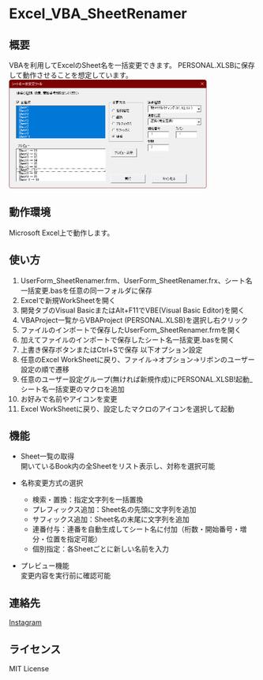 # Excel_VBA_SheetRenamer

## 概要
VBAを利用してExcelのSheet名を一括変更できます。
PERSONAL.XLSBに保存して動作させることを想定しています。
<img src="image.png" alt="ユーザーフォーム画面" width="400">

## 動作環境
Microsoft Excel上で動作します。  

## 使い方
1. UserForm_SheetRenamer.frm、UserForm_SheetRenamer.frx、シート名一括変更.basを任意の同一フォルダに保存
2. Excelで新規WorkSheetを開く
3. 開発タブのVisual BasicまたはAlt+F11でVBE(Visual Basic Editor)を開く
4. VBAProject一覧からVBAProject (PERSONAL.XLSB)を選択し右クリック
5. ファイルのインポートで保存したUserForm_SheetRenamer.frmを開く
6. 加えてファイルのインポートで保存したシート名一括変更.basを開く
7. 上書き保存ボタンまたはCtrl+Sで保存
以下オプション設定  
8. 任意のExcel WorkSheetに戻り、ファイル→オプション→リボンのユーザー設定の順で遷移
9. 任意のユーザー設定グループ(無ければ新規作成)にPERSONAL.XLSB!起動_シート名一括変更のマクロを追加
10. お好みで名前やアイコンを変更
11. Excel WorkSheetに戻り、設定したマクロのアイコンを選択して起動

## 機能
* Sheet一覧の取得  
  開いているBook内の全Sheetをリスト表示し、対称を選択可能  

* 名称変更方式の選択  
  * 検索・置換：指定文字列を一括置換  
  * プレフィックス追加：Sheet名の先頭に文字列を追加  
  * サフィックス追加：Sheet名の末尾に文字列を追加  
  * 連番付与：連番を自動生成してシート名に付加（桁数・開始番号・増分・位置を指定可能）  
  * 個別指定：各Sheetごとに新しい名前を入力  

* プレビュー機能  
  変更内容を実行前に確認可能

## 連絡先
[Instagram](https://www.instagram.com/nattotoasto?igsh=NWNtdHhnY3A4NDQ0 "nattotoasto")

## ライセンス
MIT License

